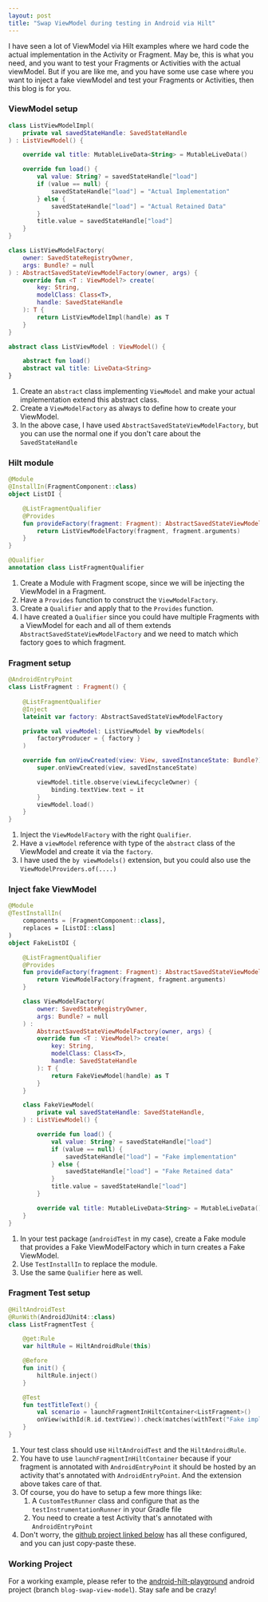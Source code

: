 ```yaml
---
layout: post
title: "Swap ViewModel during testing in Android via Hilt"
---
```


I have seen a lot of ViewModel via Hilt examples where we hard code the actual implementation in the Activity or Fragment. May be, 
this is what you need, and you want to test your Fragments or Activities with the actual viewModel. But if you are like me, and you 
have some use case where you want to inject a fake viewModel and test your Fragments or Activities, then this blog is for you.

### ViewModel setup
```kotlin
class ListViewModelImpl(
    private val savedStateHandle: SavedStateHandle
) : ListViewModel() {

    override val title: MutableLiveData<String> = MutableLiveData()

    override fun load() {
        val value: String? = savedStateHandle["load"]
        if (value == null) {
            savedStateHandle["load"] = "Actual Implementation"
        } else {
            savedStateHandle["load"] = "Actual Retained Data"
        }
        title.value = savedStateHandle["load"]
    }
}

class ListViewModelFactory(
    owner: SavedStateRegistryOwner,
    args: Bundle? = null
) : AbstractSavedStateViewModelFactory(owner, args) {
    override fun <T : ViewModel?> create(
        key: String,
        modelClass: Class<T>,
        handle: SavedStateHandle
    ): T {
        return ListViewModelImpl(handle) as T
    }
}

abstract class ListViewModel : ViewModel() {

    abstract fun load()
    abstract val title: LiveData<String>
}
```

1. Create an `abstract` class implementing `ViewModel` and make your actual implementation extend this abstract class.
2. Create a `ViewModelFactory` as always to define how to create your ViewModel.
3. In the above case, I have used `AbstractSavedStateViewModelFactory`, but you can use the normal one if you don't care about
the `SavedStateHandle`


### Hilt module
```kotlin
@Module
@InstallIn(FragmentComponent::class)
object ListDI {

    @ListFragmentQualifier
    @Provides
    fun provideFactory(fragment: Fragment): AbstractSavedStateViewModelFactory {
        return ListViewModelFactory(fragment, fragment.arguments)
    }
}

@Qualifier
annotation class ListFragmentQualifier
```

1. Create a Module with Fragment scope, since we will be injecting the ViewModel in a Fragment.
2. Have a `Provides` function to construct the `ViewModelFactory`.
3. Create a `Qualifier` and apply that to the `Provides` function.
4. I have created a `Qualifier` since you could have multiple Fragments with a ViewModel for each and all of them extends
`AbstractSavedStateViewModelFactory` and we need to match which factory goes to which fragment.


### Fragment setup
```kotlin
@AndroidEntryPoint
class ListFragment : Fragment() {
    
    @ListFragmentQualifier
    @Inject
    lateinit var factory: AbstractSavedStateViewModelFactory

    private val viewModel: ListViewModel by viewModels(
        factoryProducer = { factory }
    )

    override fun onViewCreated(view: View, savedInstanceState: Bundle?) {
        super.onViewCreated(view, savedInstanceState)

        viewModel.title.observe(viewLifecycleOwner) {
            binding.textView.text = it
        }
        viewModel.load()
    }
}
```

1. Inject the `ViewModelFactory` with the right `Qualifier`.
2. Have a `viewModel` reference with type of the `abstract` class of the ViewModel and create it via the `factory`.
3. I have used the `by viewModels()` extension, but you could also use the `ViewModelProviders.of(....)`


### Inject fake ViewModel
```kotlin
@Module
@TestInstallIn(
    components = [FragmentComponent::class],
    replaces = [ListDI::class]
)
object FakeListDI {

    @ListFragmentQualifier
    @Provides
    fun provideFactory(fragment: Fragment): AbstractSavedStateViewModelFactory {
        return ViewModelFactory(fragment, fragment.arguments)
    }

    class ViewModelFactory(
        owner: SavedStateRegistryOwner,
        args: Bundle? = null
    ) :
        AbstractSavedStateViewModelFactory(owner, args) {
        override fun <T : ViewModel?> create(
            key: String,
            modelClass: Class<T>,
            handle: SavedStateHandle
        ): T {
            return FakeViewModel(handle) as T
        }
    }

    class FakeViewModel(
        private val savedStateHandle: SavedStateHandle,
    ) : ListViewModel() {

        override fun load() {
            val value: String? = savedStateHandle["load"]
            if (value == null) {
                savedStateHandle["load"] = "Fake implementation"
            } else {
                savedStateHandle["load"] = "Fake Retained data"
            }
            title.value = savedStateHandle["load"]
        }

        override val title: MutableLiveData<String> = MutableLiveData()
    }
}
```

1. In your test package (`androidTest` in my case), create a Fake module that provides a Fake ViewModelFactory which in turn
creates a Fake ViewModel.
2. Use `TestInstallIn` to replace the module.
3. Use the same `Qualifier` here as well.


### Fragment Test setup
```kotlin
@HiltAndroidTest
@RunWith(AndroidJUnit4::class)
class ListFragmentTest {

    @get:Rule
    var hiltRule = HiltAndroidRule(this)

    @Before
    fun init() {
        hiltRule.inject()
    }

    @Test
    fun testTitleText() {
        val scenario = launchFragmentInHiltContainer<ListFragment>()
        onView(withId(R.id.textView)).check(matches(withText("Fake implementation")))
    }
}
```

1. Your test class should use `HiltAndroidTest` and the `HiltAndroidRule`.
2. You have to use `launchFragmentInHiltContainer` because if your fragment is annotated with `AndroidEntryPoint` it should
be hosted by an activity that's annotated with `AndroidEntryPoint`. And the extension above takes care of that.
3. Of course, you do have to setup a few more things like:
   1. A `CustomTestRunner` class and configure that as the `testInstrumentationRunner` in your Gradle file
   2. You need to create a test Activity that's annotated with `AndroidEntryPoint`
4. Don't worry, the [github project linked below](https://github.com/thsaravana/android-hilt-playground/tree/blog-swap-view-model) 
has all these configured, and you can just copy-paste these.


### Working Project
For a working example, please refer to the [android-hilt-playground](https://github.com/thsaravana/android-hilt-playground/tree/blog-swap-view-model) 
android project (branch `blog-swap-view-model`). Stay safe and be crazy!
